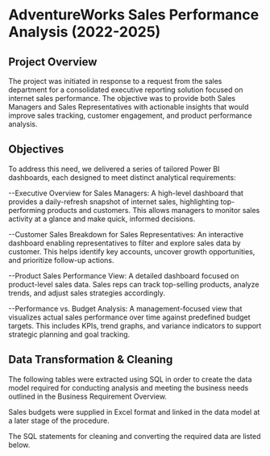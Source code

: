 # AdventureWorks Sales Performance Analysis (2022-2025)

## Project Overview

The project was initiated in response to a request from the sales department for a consolidated executive reporting solution focused on internet sales performance. The objective was to provide both Sales Managers and Sales Representatives with actionable insights that would improve sales tracking, customer engagement, and product performance analysis.

## Objectives

To address this need, we delivered a series of tailored Power BI dashboards, each designed to meet distinct analytical requirements:

  --Executive Overview for Sales Managers: A high-level dashboard that provides a daily-refresh snapshot of internet sales, highlighting top-performing products and customers. This           allows managers to monitor sales activity at a glance and make quick, informed decisions.

  --Customer Sales Breakdown for Sales Representatives: An interactive dashboard enabling representatives to filter and explore sales data by customer. This helps identify key accounts,      uncover growth opportunities, and prioritize follow-up actions.

  --Product Sales Performance View: A detailed dashboard focused on product-level sales data. Sales reps can track top-selling products, analyze trends, and adjust sales strategies           accordingly.

  --Performance vs. Budget Analysis: A management-focused view that visualizes actual sales performance over time against predefined budget targets. This includes KPIs, trend graphs, and     variance indicators to support strategic planning and goal tracking.


## Data Transformation & Cleaning
 The following tables were extracted using SQL in order to create the data model required for conducting analysis and meeting the business needs outlined in the Business Requirement Overview.

 Sales budgets were supplied in Excel format and linked in the data model at a later stage of the procedure.

 The SQL statements for cleaning and converting the required data are listed below.
